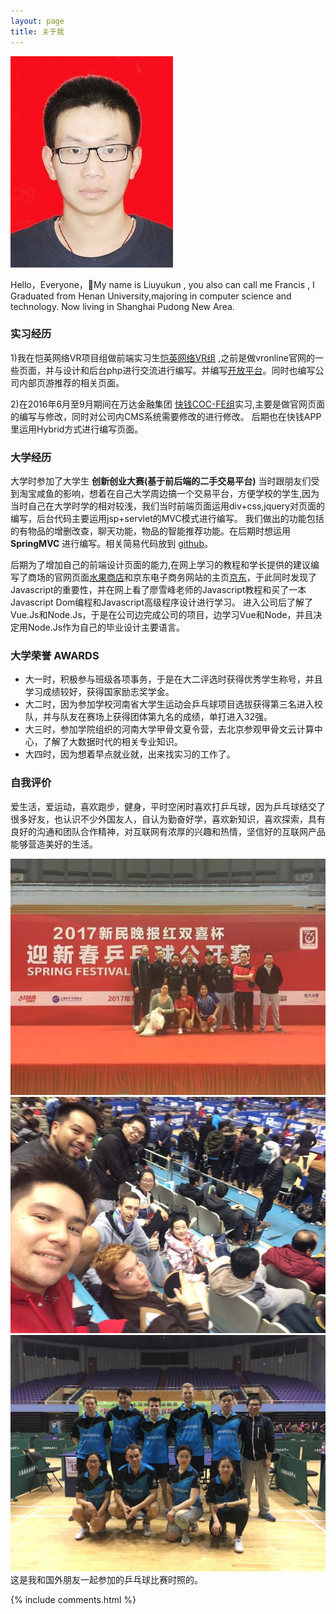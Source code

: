 ```yaml
---
layout: page
title: 关于我 
---
```


![](/images/posts/生活/lyk.jpeg)

Hello，Everyone，My name is Liuyukun , you also can call me Francis , I Graduated from Henan University,majoring in computer science and technology. Now living in Shanghai Pudong New Area.


### 实习经历

1)我在恺英网络VR项目组做前端实习生[恺英网络VR组](http://www.vronline.com/) ,之前是做vronline官网的一些页面，并与设计和后台php进行交流进行编写。并编写[开放平台](open.vronline.com)。同时也编写公司内部页游推荐的相关页面。

2)在2016年6月至9月期间在万达金融集团 [快钱COC-FE组](https://www.99bill.com/)实习,主要是做官网页面的编写与修改，同时对公司内CMS系统需要修改的进行修改。
后期也在快钱APP里运用Hybrid方式进行编写页面。

### 大学经历

大学时参加了大学生 **创新创业大赛(基于前后端的二手交易平台)** 当时跟朋友们受到淘宝咸鱼的影响，想着在自己大学周边搞一个交易平台，方便学校的学生,因为当时自己在大学时学的相对较浅，我们当时前端页面运用div+css,jquery对页面的编写，后台代码主要运用jsp+servlet的MVC模式进行编写。
我们做出的功能包括的有物品的增删改查，聊天功能，物品的智能推荐功能。在后期时想运用**SpringMVC** 进行编写。相关简易代码放到 [github](https://github.com/onepiecelyk/ebuy)。

后期为了增加自己的前端设计页面的能力,在网上学习的教程和学长提供的建议编写了商场的官网页面[水果商店](https://github.com/onepiecelyk/FruitWorld)和京东电子商务网站的主页[京东](https://github.com/onepiecelyk/JDHomePage)，于此同时发现了Javascript的重要性，并在网上看了廖雪峰老师的Javascript教程和买了一本Javascript Dom编程和Javascript高级程序设计进行学习。
进入公司后了解了Vue.Js和Node.Js，于是在公司边完成公司的项目，边学习Vue和Node，并且决定用Node.Js作为自己的毕业设计主要语言。

### 大学荣誉 AWARDS

 - 大一时，积极参与班级各项事务，于是在大二评选时获得优秀学生称号，并且学习成绩较好，获得国家励志奖学金。
 - 大二时，因为参加学校河南省大学生运动会乒乓球项目选拔获得第三名进入校队，并与队友在赛场上获得团体第九名的成绩，单打进入32强。
 - 大三时，参加学院组织的河南大学甲骨文夏令营，去北京参观甲骨文云计算中心，了解了大数据时代的相关专业知识。
 - 大四时，因为想着早点就业就，出来找实习的工作了。

### 自我评价

爱生活，爱运动，喜欢跑步，健身，平时空闲时喜欢打乒乓球，因为乒乓球结交了很多好友，也认识不少外国友人，自认为勤奋好学，喜欢新知识，喜欢探索，具有良好的沟通和团队合作精神，对互联网有浓厚的兴趣和热情，坚信好的互联网产品能够营造美好的生活。


![](/images/posts/生活/3.jpeg)
![](/images/posts/生活/1.jpeg)
![](/images/posts/生活/2.jpeg)
这是我和国外朋友一起参加的乒乓球比赛时照的。


{% include comments.html %}



